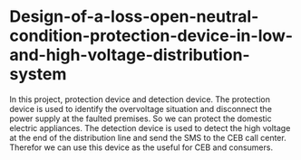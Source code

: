 # Design-of-a-loss-open-neutral-condition-protection-device-in-low-and-high-voltage-distribution-system
In this project, protection device and detection device. The protection device is  used to identify the overvoltage situation and disconnect the power supply at the faulted  premises. So we can protect the domestic electric appliances. The detection device is used to  detect the high voltage at the end of the distribution line and send the SMS to the CEB call  center. Therefor we can use this device as the useful for CEB and consumers.
